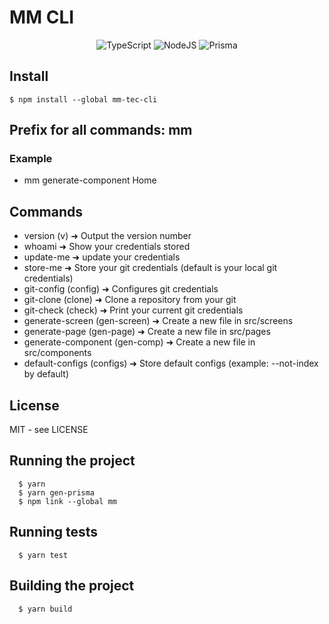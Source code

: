 # MM CLI

<div align="center"> 

  ![TypeScript](https://img.shields.io/badge/typescript-%23007ACC.svg?style=for-the-badge&logo=typescript&logoColor=white)
  ![NodeJS](https://img.shields.io/badge/node.js-6DA55F?style=for-the-badge&logo=node.js&logoColor=white)
  ![Prisma](https://img.shields.io/badge/Prisma-3982CE?style=for-the-badge&logo=Prisma&logoColor=white)
</div>

## Install


```shell
$ npm install --global mm-tec-cli
```

## Prefix for all commands: mm
### Example
- mm generate-component Home


## Commands

- version (v) ➜ Output the version number                                          
- whoami ➜ Show your credentials stored                                       
- update-me ➜ update your credentials                                            
- store-me ➜ Store your git credentials (default is your local git credentials) 
- git-config (config) ➜ Configures git credentials                                         
- git-clone  (clone) ➜ Clone a repository from your git                                   
- git-check (check) ➜ Print your current git credentials                                 
- generate-screen (gen-screen) ➜ Create a new file in src/screens                                   
- generate-page (gen-page) ➜ Create a new file in src/pages                                     
- generate-component (gen-comp) ➜ Create a new file in src/components                                
- default-configs (configs) ➜ Store default configs (example: --not-index by default)
## License

MIT - see LICENSE


## Running the project

```shell
  $ yarn
  $ yarn gen-prisma
  $ npm link --global mm 
```

## Running tests

```shell
  $ yarn test
```

## Building the project
```shell
  $ yarn build
```